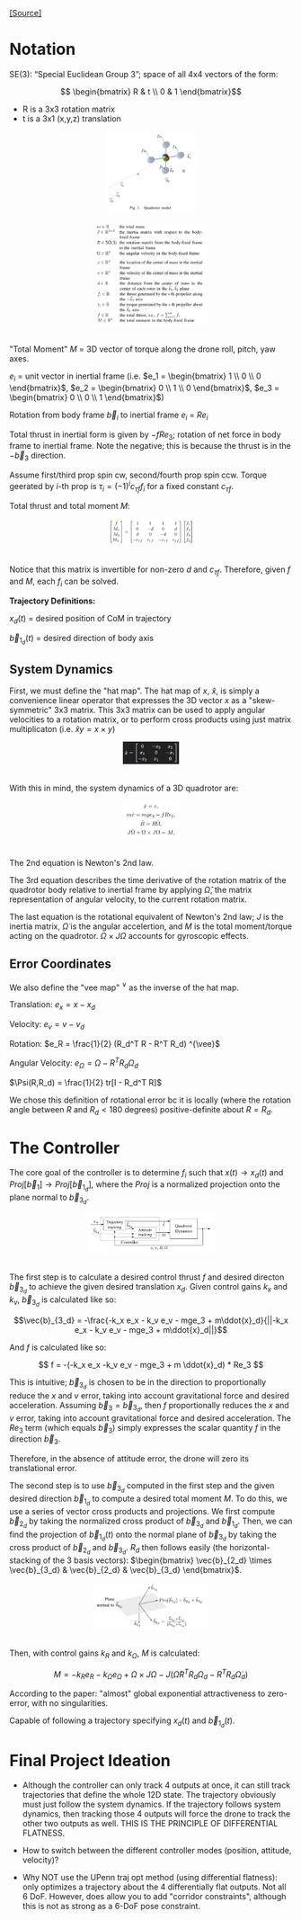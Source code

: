 [[Source]](https://mathweb.ucsd.edu/~mleok/pdf/LeLeMc2010_quadrotor.pdf)

# Notation

SE(3): “Special Euclidean Group 3”; space of all 4x4 vectors of the form: 

$$ \begin{bmatrix} R & t \\ 0 & 1 \end{bmatrix}$$

 - R is a 3x3 rotation matrix
 - t is a 3x1 (x,y,z) translation





<center><img src="Media/se3_visual.png" style="width:32%"/></center><br />





<center><img src="Media/se3_notation.png" style="width:40%"/></center><br />




"Total Moment" $M$ = 3D vector of torque along the drone roll, pitch, yaw axes.

$e_i$ = unit vector in inertial frame (i.e. $e_1 = \begin{bmatrix} 1 \\ 0 \\ 0 \end{bmatrix}$, $e_2 = \begin{bmatrix} 0 \\ 1 \\ 0 \end{bmatrix}$, $e_3 = \begin{bmatrix} 0 \\ 0 \\ 1 \end{bmatrix}$)

Rotation from body frame $\vec{b}_i$ to inertial frame $e_i$ = $Re_i$

Total thrust in inertial form is given by $-fRe_3$; rotation of net force in body frame to inertial frame. Note the negative; this is because the thrust is in the $-\vec{b}_3$ direction.

Assume first/third prop spin cw, second/fourth prop spin ccw. Torque geerated by $i$-th prop is $\tau_i = (-1)^i c_{\tau f} f_i$ for a fixed constant $c_{\tau f}$.

Total thrust and total moment $M$:


<center><img src="Media/se3_total_thrust_total_moment.png" style="width:30%"/></center><br />



Notice that this matrix is invertible for non-zero $d$ and $c_{\tau f}$. Therefore, given $f$ and $M$, each $f_i$ can be solved.


**Trajectory Definitions:**

$x_d(t)$ = desired position of CoM in trajectory

$\vec{b}_{1_d}(t)$ = desired direction of body axis



## System Dynamics

First, we must define the "hat map". The hat map of $x$, $\hat{x}$, is simply a convenience linear operator that expresses the 3D vector $x$ as a "skew-symmetric" 3x3 matrix. This 3x3 matrix can be used to apply angular velocities to a rotation matrix, or to perform cross products using just matrix multiplicaton (i.e. $\hat{x}y = x \times y$)



<center><img src="Media/hat_map.png" style="width:20%"/></center><br />


With this in mind, the system dynamics of a 3D quadrotor are:



<center><img src="Media/se3_dynamics.png" style="width:20%"/></center><br />



The 2nd equation is Newton's 2nd law.

The 3rd equation describes the time derivative of the rotation matrix of the quadrotor body relative to inertial frame by applying $\hat{\Omega}$, the matrix representation of angular velocity, to the current rotation matrix.

The last equation is the rotational equivalent of Newton's 2nd law; $J$ is the inertia matrix, $\dot{\Omega}$ is the angular accelertion, and $M$ is the total moment/torque acting on the quadrotor. $\Omega \times J \Omega$ accounts for gyroscopic effects.



## Error Coordinates

We also define the "vee map" $^\vee$ as the inverse of the hat map.

Translation: $e_x = x - x_d$

Velocity: $e_v = v - v_d$

Rotation: $e_R = \frac{1}{2} (R_d^T R - R^T R_d) ^{\vee}$

Angular Velocity: $e_\Omega = \Omega - R^T R_d \Omega_d$




$\Psi(R,R_d) = \frac{1}{2} tr[I - R_d^T R]$

We chose this definition of rotational error bc it is locally (where the rotation angle between $R$ and $R_d  < 180$ degrees) positive-definite about $R = R_d$.





# The Controller

The core goal of the controller is to determine $f_i$ such that $x(t) \rightarrow x_d(t)$ and $Proj[\vec{b}_{1}] \rightarrow Proj[\vec{b}_{1_d}]$, where the $Proj$ is a normalized projection onto the plane normal to $\vec{b}_{3_d}$.



<center><img src="Media/se3_controller_structure.png" style="width:45%"/></center><br />



The first step is to calculate a desired control thrust $f$ and desired directon $\vec{b}_{3_d}$ to achieve the given desired translation $x_d$. Given control gains $k_x$ and $k_v$, $\vec{b}_{3_d}$ is calculated like so:

$$\vec{b}_{3_d} = -\frac{-k_x e_x - k_v e_v - mge_3 + m\ddot{x}_d}{||-k_x e_x - k_v e_v - mge_3 + m\ddot{x}_d||}$$

And $f$ is calculated like so:

$$ f = -(-k_x e_x -k_v e_v - mge_3 + m \ddot{x}_d) * Re_3 $$

This is intuitive; $\vec{b}_{3_d}$ is chosen to be in the direction to proportionally reduce the $x$ and $v$ error, taking into account gravitational force and desired acceleration. Assuming $\vec{b}_3 = \vec{b}_{3_d}$, then $f$ proportionally reduces the $x$ and $v$ error, taking into account gravitational force and desired acceleration. The $Re_3$ term (which equals $\vec{b}_3$) simply expresses the scalar quantity $f$ in the direction $\vec{b}_3$. 

Therefore, in the absence of attitude error, the drone will zero its translational error. 

The second step is to use $\vec{b}_{3_d}$ computed in the first step and the given desired direction $\vec{b}_{1_d}$ to compute a desired total moment $M$. To do this, we use a series of vector cross products and projections. We first compute $\vec{b}_{2_d}$ by taking the normalized cross product of $\vec{b}_{3_d}$ and $\vec{b}_{1_d}$. Then, we can find the projection of $\vec{b}_{1_d}(t)$ onto the normal plane of $\vec{b}_{3_d}$ by taking the cross product of $\vec{b}_{2_d}$ and $\vec{b}_{3_d}$. $R_d$ then follows easily (the horizontal-stacking of the 3 basis vectors): $\begin{bmatrix} \vec{b}_{2_d} \times \vec{b}_{3_d} & \vec{b}_{2_d} & \vec{b}_{3_d} \end{bmatrix}$.

<center><img src="Media/se3_directions.png" style="width:40%"/></center><br />

Then, with control gains $k_R$ and $k_\Omega$, $M$ is calculated:

$$ M = -k_R e_R - k_\Omega e_\Omega + \Omega \times J \Omega - J(\hat{\Omega} R^T R_d \Omega_d - R^T R_d \dot{\Omega}_d) $$



According to the paper: "almost" global exponential attractiveness to zero-error, with no singularities.





Capable of following a trajectory specifying $x_d(t)$ and $\vec{b}_{1_d}(t)$.




# Final Project Ideation
 - Although the controller can only track 4 outputs at once, it can still track trajectories that define the whole 12D state. The trajectory obviously must just follow the system dynamics. If the trajectory follows system dynamics, then tracking those 4 outputs will force the drone to track the other two outputs as well. THIS IS THE PRINCIPLE OF DIFFERENTIAL FLATNESS.

 - How to switch between the different controller modes (position, attitude, velocity)?

 - Why NOT use the UPenn traj opt method (using differential flatness): only optimizes a trajectory about the 4 differentially flat outputs. Not all 6 DoF. However, does allow you to add "corridor constraints", although this is not as strong as a 6-DoF pose constraint.

 <!-- - Use position-controlled mode most of the time
 - Use attitude-controlled mode right before achieving final 6D pose; compute the tranlational dynamics during attitude-controlled mode and account for this offset in the target position at the end of the position-controlled trajectory. -->